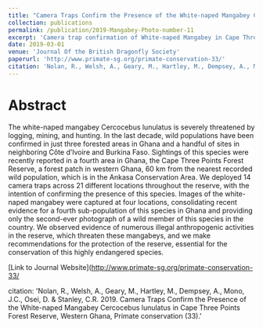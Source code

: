 ```yaml
---
title: "Camera Traps Confirm the Presence of the White-naped Mangabey Cercocebus lunulatus in Cape Three Points Forest Reserve, Western Ghana"
collection: publications
permalink: /publication/2019-Mangabey-Photo-number-11
excerpt: 'Camera trap confirmation of White-naped Mangabey in Cape Three Points'
date: 2019-03-01
venue: 'Journal Of the British Dragonfly Society'
paperurl: 'http://www.primate-sg.org/primate-conservation-33/'
citation: 'Nolan, R., Welsh, A., Geary, M., Hartley, M., Dempsey, A., Mono, J.C., Osei, D. & Stanley, C.R. 2019. Camera Traps Confirm the Presence of the White-naped Mangabey  Cercocebus lunulatus in Cape Three Points Forest Reserve, Western Ghana, Primate conservation (33).'
---
```

# Abstract

The white-naped mangabey Cercocebus lunulatus is severely threatened by logging, mining, and hunting.  In the last decade, wild populations have been confirmed in just three forested areas in Ghana and a handful of sites in neighboring Côte d’Ivoire and Burkina Faso.  Sightings of this species were recently reported in a fourth area in Ghana, the Cape Three Points Forest Reserve, a forest patch in western Ghana, 60 km from the nearest recorded wild population, which is in the Ankasa Conservation Area.  We deployed 14 camera traps across 21 different locations throughout the reserve, with the intention of confirming the presence of this species.  Images of the white-naped mangabey were captured at four locations, consolidating recent evidence for a fourth sub-population of this species in Ghana and providing only the second-ever photograph of a wild member of this species in the country.  We observed evidence of numerous illegal anthropogenic activities in the reserve, which threaten these mangabeys, and we make recommendations for the protection of the reserve, essential for the conservation of this highly endangered species.


[Link to Journal Website](http://www.primate-sg.org/primate-conservation-33/

citation: 'Nolan, R., Welsh, A., Geary, M., Hartley, M., Dempsey, A., Mono, J.C., Osei, D. & Stanley, C.R. 2019. Camera Traps Confirm the Presence of the White-naped Mangabey  Cercocebus lunulatus in Cape Three Points Forest Reserve, Western Ghana, Primate conservation (33).'
